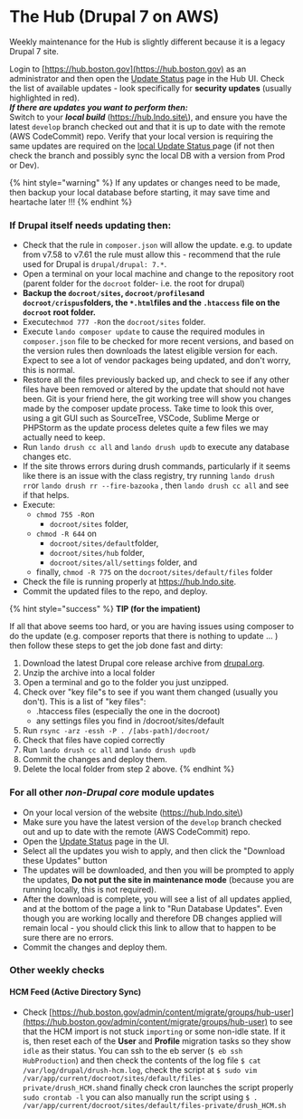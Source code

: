 # The Hub \(Drupal 7 on AWS\)

Weekly maintenance for the Hub is slightly different because it is a legacy Drupal 7 site.

Login to [https://hub.boston.gov](https://hub.boston.gov) as an administrator and then open the [Update Status](https://hub.boston.gov/admin/reports/updates/update) page in the Hub UI.  Check the list of available updates - look specifically for **security updates** \(usually highlighted in red\).  
_**If there are updates you want to perform then:**_  
Switch to your _**local build**_  \(https://hub.lndo.site\), and ensure you have the latest `develop` branch checked out and that it is up to date with the remote \(AWS CodeCommit\) repo.  Verify that your local version is requiring the same updates are required on the [local Update Status ](https://hub.lndo.site/admin/reports/updates/update)page \(if not then check the branch and possibly sync the local DB with a version from Prod or Dev\).

{% hint style="warning" %}
If any updates or changes need to be made, then backup your local database before starting, it may save time and heartache later !!!
{% endhint %}

### **If Drupal itself needs updating then:**

* Check that the rule in `composer.json` will allow the update. e.g. to update from v7.58 to v7.61 the rule must allow this - recommend that the rule used for Drupal is `drupal/drupal: 7.*`.
* Open a terminal on your local machine and change to the repository root \(parent folder for the `docroot` folder- i.e. the root for drupal\)
* **Backup the `docroot/sites`, `docroot/profiles`and `docroot/crispus`folders, the `*.html`files and the `.htaccess` file on the `docroot` root folder.**
* Execute`chmod 777 -R`on the `docroot/sites` folder.
* Execute `lando composer update` to cause the required modules in `composer.json` file to  be checked for more recent versions, and based on the version rules then downloads the latest eligible version for each.  Expect to see a lot of vendor packages being updated, and don't worry, this is normal.
* Restore all the files previously backed up, and check to see if any other files have been removed or altered by the update that should not have been.  Git is your friend here, the git working tree will show you changes made by the composer update process.  Take time to look this over, using a git GUI such as SourceTree, VSCode, Sublime Merge or PHPStorm as the update process deletes quite a few files we may actually need to keep. 
* Run `lando drush cc all` and `lando drush updb` to execute any database changes etc.
* If the site throws errors during drush commands, particularly if it seems like there is an issue with the class registry, try running `lando drush rr`or `lando drush rr --fire-bazooka` , then `lando drush cc all` and see if that helps.
* Execute:
  * `chmod 755 -R`on 
    * `docroot/sites` folder, 
  * `chmod -R 644` on 
    * `docroot/sites/default`folder, 
    * `docroot/sites/hub` folder, 
    * `docroot/sites/all/settings` folder, and
  * finally, `chmod -R 775` on the `docroot/sites/default/files` folder
* Check the file is running properly at https://hub.lndo.site.
* Commit the updated files to the repo, and deploy.

{% hint style="success" %}
**TIP \(for the impatient\)**

If all that above seems too hard, or you are having issues using composer to do the update \(e.g. composer reports that there is nothing to update ... \) then follow these steps to get the job done fast and dirty:

1. Download the latest Drupal core release archive from [drupal.org](https://www.drupal.org/project/drupal/releases?version=7).
2. Unzip the archive into a local folder
3. Open a terminal and go to the folder you just unzipped.
4. Check over "key file"s to see if you want them changed \(usually you don't\).   This is a list of "key files":
   * .htaccess files \(especially the one in the docroot\)
   * any settings files you find in /docroot/sites/default
5. Run `rsync -arz -essh -P . /[abs-path]/docroot/`
6. Check that files have copied correctly
7. Run `lando drush cc all` and `lando drush updb`
8. Commit the changes and deploy them.
9. Delete the local folder from step 2 above.
{% endhint %}

### **For all other** _**non-Drupal core**_ **module updates**

* On your local version of the website \(https://hub.lndo.site\)
* Make sure you have the latest version of the `develop` branch checked out and up to date with the remote \(AWS CodeCommit\) repo.
* Open the [Update Status](https://hub.lndo.site/admin/reports/updates/update) page in the UI.
* Select all the updates you wish to apply, and then click the "Download these Updates" button
* The updates will be downloaded, and then you will be prompted to apply the updates, **Do not put the site in maintenance mode** \(because you are running locally, this is not required\).
* After the download is complete, you will see a list of all updates applied, and at the bottom of the page a link to "Run Database Updates". Even though you are working locally and therefore DB changes applied will remain local - you should click this link to allow that to happen to be sure there are no errors.
* Commit the changes and deploy them.

### Other weekly checks

#### HCM Feed \(Active Directory Sync\)

* Check [https://hub.boston.gov/admin/content/migrate/groups/hub-user](https://hub.boston.gov/admin/content/migrate/groups/hub-user) to see that the HCM import is not stuck `importing` or some non-idle state.  If it is, then reset each of the **User** and **Profile** migration tasks so they show `idle` as their status. You can ssh to the eb server \(`$ eb ssh HubProduction`\) and then check the contents of the log file `$ cat /var/log/drupal/drush-hcm.log`, check the script at `$ sudo vim /var/app/current/docroot/sites/default/files-private/drush_HCM.sh`and finally check cron launches the script properly `sudo crontab -l` you can also manually run the script using `$ . /var/app/current/docroot/sites/default/files-private/drush_HCM.sh`

